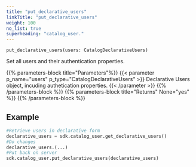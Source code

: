 ```yaml
---
title: "put_declarative_users"
linkTitle: "put_declarative_users"
weight: 100
no_list: true
superheading: "catalog_user."
---
```


<!-- TODO -->

``put_declarative_users(users: CatalogDeclarativeUsers)``

Set all users and their authentication properties.

{{% parameters-block  title="Parameters"%}}
{{< parameter p_name="users" p_type="CatalogDeclarativeUsers" >}}
Declarative Users object, incuding authetication properties.
{{< /parameter >}}
{{% /parameters-block %}}
{{% parameters-block title="Returns" None="yes" %}}
{{% /parameters-block %}}

## Example

```python
#Retrieve users in declarative form
declarative_users = sdk.catalog_user.get_declarative_users()
#Do changes
declarative_users.(...)
#Put back on server
sdk.catalog_user.put_declarative_users(declarative_users)
```
